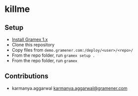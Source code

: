 # killme

## Setup

- [Install Gramex 1.x](https://learn.gramener.com/guide/install/)
- Clone this repository
- Copy files from `demo.gramener.com:/deploy/<user>/<repo>/`
- From the repo folder, run `gramex setup .`
- From the repo folder, run `gramex`

## Contributions

- karmanya.aggarwal <karmanya.aggarwal@gramener.com>
